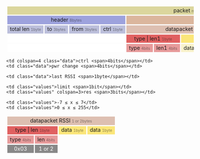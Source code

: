 <style>
table.rfm69 { text-align: center; width:100%; border-collapse: separate; border-spacing: .2rem; white-space: nowrap; font-size: .875rem; }
table.rfm69 td { border: 0;  }
table.rfm69 tr.overall { background: #dbd69d }
table.rfm69 span { font-size: .625rem; opacity: .5; }
table.rfm69 tr.packet td:nth-child(1) { background: #9da2dd; }
table.rfm69 tr.packet td:nth-child(2) { background: #dbb69d; }
table.rfm69 td.header { background: #bcbfdb; }
table.rfm69 .payload { background: #ddbfb1; }
table.rfm69 td.hidden, .rfm69 tr.hidden { border: 0; background: #fff; }
table.rfm69 td.empty { background: #f7f7f7; }
table.rfm69 td.datapacket.typelen { background: #e06060; }
table.rfm69 td.datapacket.data { background: #fbe679; }
table.rfm69 td.datapacket.empty { background: linear-gradient(to right, #e06060 0%, #e06060 45%, #fff 45%, #fff 55%, #fbe679 55%); }
table.rfm69 td.data.typelen { background: #e79b9b; }
table.rfm69 td.data { background: #f9f2cb; }
table.rfm69 td.values { background: #888; color: #fff; }
table.rfm69 td.data.empty { background: linear-gradient(to right, #e79b9b 0%, #e79b9b 45%, #fff 45%, #fff 55%, #f9f2cb 55%); }
</style>

<table class="rfm69" cellpadding="10px">
<tr class="overall">
  <td colspan=15>packet <span>max 65bytes</span></td>
</tr>
<tr class="packet">
  <td colspan=4>header <span>8bytes</span></td>
  <td colspan=11>payload <span>max 57bytes</span></td>
</tr>
<tr class=>
  <td class="header">total len <span>1byte</span></td>
  <td class="header">to <span>3bytes</span></td>
  <td class="header">from <span>3bytes</span></td>
  <td class="header">ctrl <span>1byte</span></td>

  <td class="payload" colspan=5>datapacket <span>≥2bytes</span></td>
  <td class="payload" colspan=5>datapacket <span>≥2bytes</span></td>

  <td class="payload">...</td>
</tr>
<tr>
  <td class="hidden" colspan=4></td>

  <td class="datapacket typelen" colspan=2>type | len1 <span>1byte</span></td>
  <td class="datapacket data" colspan=3>data <span>len1 bytes</span></td>

  <td class="datapacket typelen" colspan=2>type | len2 <span>1byte</span></td>
  <td class="datapacket data" colspan=3>data <span>len2 bytes</span></td>
  <td class="datapacket empty">...</td>
</tr>
<tr class="hidden">
  <td class="hidden" colspan=4></td>

  <td class="data typelen">type <span>4bits</span>
  <td class="data typelen">len1 <span>4bits</span>

  <td class="data">data <span>1byte</span></td>
  <td class="data">data <span>1byte</span></td>
  <td class="data">...</td>

  <td class="data typelen">type <span>4bits</span>
  <td class="data typelen">len2 <span>4bits</span>

  <td class="data">data <span>1byte</span></td>
  <td class="data">data <span>1byte</span></td>
  <td class="data">...</td>
  <td class="data empty">...</td>
</tr>

</table>

<table class="rfm69">
  <tr class="payload"><td colspan=9>datapacket RSSI <span>1 or 2bytes</td></tr>
  <tr>
    <td colspan=2 class="datapacket typelen">type | len <span>1byte</span></td>
    <td colspan=5 class="datapacket data">data <span>1byte</span></td>
    <td class="datapacket data">data <span>1byte</span></td>
  </tr>
  <tr>
    <td class="data typelen">type <span>4bits</span></td>
    <td class="data typelen">len <span>4bits</span></td>

    <td colspan=4 class="data">ctrl <span>4bits</span></td>
    <td class="data">pwr change <span>4bits</span></td>

    <td class="data">last RSSI <span>1byte</span></td>
  </tr>
  <tr>
    <td class="values">0x03</td>
    <td class="values">1 or 2</td>

    <td class="values">limit <span>1bit</span></td>
    <td class="values" colspan=3>res <span>3bits</span></td>

    <td class="values">-7 ≤ x ≤ 7</td>
    <td class="values">0 ≤ x ≤ 255</td>
  </tr>
</table>
